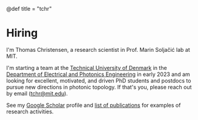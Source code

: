 @def title = "tchr"

# Hiring

I'm Thomas Christensen, a research scientist in Prof. Marin Soljačić lab at MIT.

I'm starting a team at the [Technical University of Denmark](https://www.dtu.dk/english) in the [Department of Electrical and Photonics Engineering](https://electro.dtu.dk/) in early 2023 and am looking for excellent, motivated, and driven PhD students and postdocs to pursue new directions in photonic topology. If that's you, please reach out by email ([tchr@mit.edu](tchr@mit.edu)).

See my [Google Scholar](https://scholar.google.com/citations?user=4e0JL34AAAAJ&hl) profile and [list of publications](publications/index) for examples of research activities.